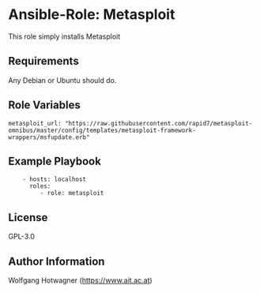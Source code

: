 Ansible-Role: Metasploit
========================

This role simply installs Metasploit


Requirements
------------

Any Debian or Ubuntu should do.

Role Variables
--------------

```
metasploit_url: "https://raw.githubusercontent.com/rapid7/metasploit-omnibus/master/config/templates/metasploit-framework-wrappers/msfupdate.erb"
```

Example Playbook
----------------

```
    - hosts: localhost
      roles:
         - role: metasploit
```

License
-------

GPL-3.0

Author Information
------------------

Wolfgang Hotwagner (https://www.ait.ac.at)

